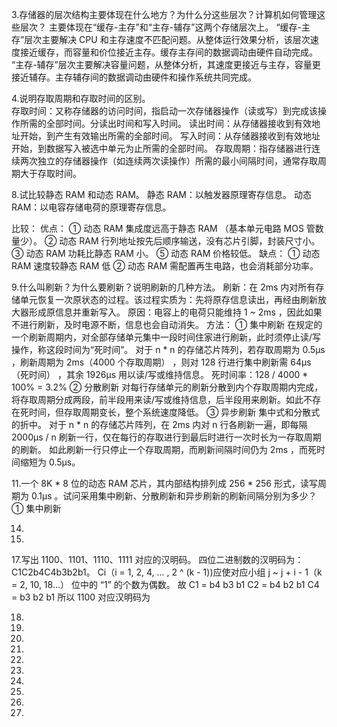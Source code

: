 3.存储器的层次结构主要体现在什么地方？为什么分这些层次？计算机如何管理这些层次？
  主要体现在“缓存-主存”和“主存-辅存”这两个存储层次上。
    “缓存-主存”层次主要解决 CPU 和主存速度不匹配问题。从整体运行效果分析，该层次速度接近缓存，而容量和价位接近主存。缓存主存间的数据调动由硬件自动完成。
    “主存-辅存”层次主要解决容量问题，从整体分析，其速度更接近与主存，容量更接近辅存。主存辅存间的数据调动由硬件和操作系统共同完成。


4.说明存取周期和存取时间的区别。  
  存取时间：又称存储器的访问时间，指启动一次存储器操作（读或写）到完成该操作所需的全部时间。分读出时间和写入时间。
    读出时间：从存储器接收到有效地址开始，到产生有效输出所需的全部时间。
    写入时间：从存储器接收到有效地址开始，到数据写入被选中单元为止所需的全部时间。
  存取周期：指存储器进行连续两次独立的存储器操作（如连续两次读操作）所需的最小间隔时间，通常存取周期大于存取时间。


8.试比较静态 RAM 和动态 RAM。
  静态 RAM：以触发器原理寄存信息。
  动态 RAM：以电容存储电荷的原理寄存信息。

  比较：
    优点：
      ① 动态 RAM 集成度远高于静态 RAM （基本单元电路 MOS 管数量少）。
      ② 动态 RAM 行列地址按先后顺序输送，没有芯片引脚，封装尺寸小。
      ③ 动态 RAM 功耗比静态  RAM 小。
      ⑤ 动态 RAM 价格较低。
    缺点：
      ① 动态 RAM 速度较静态  RAM 低 
      ② 动态 RAM 需配置再生电路，也会消耗部分功率。


9.什么叫刷新？为什么要刷新？说明刷新的几种方法。
  刷新：在 2ms 内对所有存储单元恢复一次原状态的过程。该过程实质为：先将原存信息读出，再经由刷新放大器形成原信息并重新写入。
    原因：电容上的电荷只能维持 1 ~ 2ms ，因此如果不进行刷新，及时电源不断，信息也会自动消失。
    方法：
      ① 集中刷新
          在规定的一个刷新周期内，对全部存储单元集中一段时间住家进行刷新，此时须停止读/写操作，称这段时间为“死时间”。
          对于 n * n 的存储芯片阵列，若存取周期为 0.5μs ，刷新周期为 2ms（4000 个存取周期） ，则对 128 行进行集中刷新需 64μs（死时间） ，其余 1926μs 用以读/写或维持信息。
            死时间率：128 / 4000 * 100% = 3.2%
      ② 分散刷新
          对每行存储单元的刷新分散到内个存取周期内完成，将存取周期分成两段，前半段用来读/写或维持信息，后半段用来刷新。如此不存在死时间，但存取周期变长，整个系统速度降低。
      ③ 异步刷新
          集中式和分散式的折中。
          对于 n * n 的存储芯片阵列，在 2ms 内对 n 行各刷新一遍，即每隔 2000μs / n 刷新一行，仅在每行的存取进行到最后时进行一次时长为一存取周期的刷新。
          如此刷新一行只停止一个存取周期，而刷新间隔时间仍为 2ms ，而死时间缩短为 0.5μs。


11.一个 8K * 8 位的动态 RAM 芯片，其内部结构排列成 256 * 256 形式，读写周期为 0.1μs 。试问采用集中刷新、分散刷新和异步刷新的刷新间隔分别为多少？
  ① 集中刷新
  


14.

15.

17.写出 1100、1101、1110、1111 对应的汉明码。
  四位二进制数的汉明码为：C1C2b4C4b3b2b1。
  Ci（i = 1, 2, 4, ... , 2 ^ (k - 1))应使对应小组 j ~ j + i - 1（k = 2, 10, 18...） 位中的 “1” 的个数为偶数。
  故 C1 = b4 b3 b1
     C2 = b4 b2 b1
     C4 = b3 b2 b1
  所以 1100 对应汉明码为 

18.

20.

24.

28.

30.

35.

38.

39.

41.

42.


